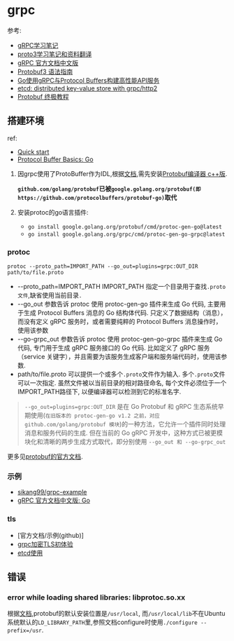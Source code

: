 # grpc

参考:
- [gRPC学习笔记](https://github.com/skyao/leaning-grpc)
- [proto3学习笔记和资料翻译](github.com/skyao/leaning-proto3)
- [gRPC 官方文档中文版](http://doc.oschina.net/grpc)
- [Protobuf3 语法指南](http://colobu.com/2017/03/16/Protobuf3-language-guide/)
- [Go使用gRPC与Protocol Buffers构建高性能API服务](http://www.tuicool.com/articles/ve6zYnf)
- [etcd: distributed key-value store with grpc/http2](https://blog.gopheracademy.com/advent-2015/etcd-distributed-key-value-store-with-grpc-http2/)
- [Protobuf 终极教程](https://colobu.com/2019/10/03/protobuf-ultimate-tutorial-in-go/)

## 搭建环境
ref:
- [Quick start](https://grpc.io/docs/languages/go/quickstart/)
- [Protocol Buffer Basics: Go](https://protobuf.dev/getting-started/gotutorial/)

1. 因grpc使用了ProtoBuffer作为IDL,根据[文档](https://github.com/golang/protobuf),需先安装[Protobuf编译器 c++版](https://github.com/google/protobuf/releases).

    **`github.com/golang/protobuf`已被`google.golang.org/protobuf(即https://github.com/protocolbuffers/protobuf-go)`取代**
2. 安装protoc的go语言插件:
    - `go install google.golang.org/protobuf/cmd/protoc-gen-go@latest`
    - `go install google.golang.org/grpc/cmd/protoc-gen-go-grpc@latest`

### protoc

```
protoc --proto_path=IMPORT_PATH --go_out=plugins=grpc:OUT_DIR path/to/file.proto
```

- --proto_path=IMPORT_PATH IMPORT_PATH 指定一个目录用于查找`.proto文件`,缺省使用当前目录`.`
- --go_out 参数告诉 protoc 使用 protoc-gen-go 插件来生成 Go 代码, 主要用于生成 Protocol Buffers 消息的 Go 结构体代码. 只定义了数据结构（消息），而没有定义 gRPC 服务时，或者需要纯粹的 Protocol Buffers 消息操作时，使用该参数
- --go-grpc_out 参数告诉 protoc 使用 protoc-gen-go-grpc 插件来生成 Go 代码, 专门用于生成 gRPC 服务接口的 Go 代码. 比如定义了 gRPC 服务（service 关键字），并且需要为该服务生成客户端和服务端代码时，使用该参数.
- path/to/file.proto 可以提供一个或多个`.proto`文件作为输入. 多个`.proto`文件可以一次指定. 虽然文件被以当前目录的相对路径命名, 每个文件必须位于一个IMPORT_PATH路径下, 以便编译器可以检测到它的标准名字.

> `--go_out=plugins=grpc:OUT_DIR` 是在 Go Protobuf 和 gRPC 生态系统早期使用(`在旧版本的 protoc-gen-go v1.2 之前，对应 github.com/golang/protobuf 模块`)的一种方法，它允许一个插件同时处理消息和服务代码的生成. 但在当前的 Go gRPC 开发中，这种方式已被更模块化和清晰的两步生成方式取代，即分别使用 `--go_out 和 --go-grpc_out`

更多见[protobuf的官方文档](https://github.com/protocolbuffers/protobuf-go).

### 示例

- [sikang99/grpc-example](https://github.com/sikang99/grpc-example)
- [gRPC 官方文档中文版: Go](http://doc.oschina.net/grpc?t=60133)

### tls

- [官方文档/示例(github)]
- [grpc加密TLS初体验](http://studygolang.com/articles/3220)
- [etcd使用](https://github.com/coreos/etcd/blob/340df26883b8604b574bef32e3b31a396cdb3bad/etcdserver/api/v3rpc/grpc.go)

## 错误

### error while loading shared libraries: libprotoc.so.xx

根据[文档](https://github.com/google/protobuf/blob/master/src/README.md),protobuf的默认安装位置是`/usr/local`,
而`/usr/local/lib`不在Ubuntu系统默认的`LD_LIBRARY_PATH`里,参照文档configure时使用`./configure --prefix=/usr`.
